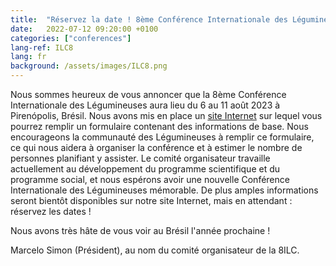 ```yaml
---
title:  "Réservez la date ! 8ème Conférence Internationale des Légumineuses au Brésil"
date:   2022-07-12 09:20:00 +0100
categories: ["conferences"]
lang-ref: ILC8
lang: fr
background: /assets/images/ILC8.png
---
```


Nous sommes heureux de vous annoncer que la 8ème Conférence Internationale des Légumineuses aura lieu du 6 au 11 août 2023 à Pirenópolis, Brésil. Nous avons mis en place un [site Internet](https://www.8ilc.com/) sur lequel vous pourrez remplir un formulaire contenant des informations de base. Nous encourageons la communauté des Légumineuses à remplir ce formulaire, ce qui nous aidera à organiser la conférence et à estimer le nombre de personnes planifiant y assister. Le comité organisateur travaille actuellement au développement du programme scientifique et du programme social, et nous espérons avoir une nouvelle Conférence Internationale des Légumineuses mémorable. De plus amples informations seront bientôt disponibles sur notre site Internet, mais en attendant : réservez les dates !

Nous avons très hâte de vous voir au Brésil l'année prochaine !

Marcelo Simon (Président), au nom du comité organisateur de la 8ILC.

